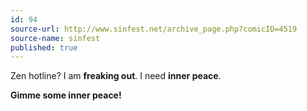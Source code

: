 ```yaml
---
id: 94
source-url: http://www.sinfest.net/archive_page.php?comicID=4519
source-name: sinfest
published: true
---
```

 Zen hotline? I am **freaking out**. I need **inner peace**.

 **Gimme some inner peace!**
